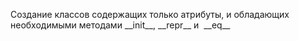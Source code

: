 Создание классов содержащих только атрибуты, и обладающих необходимыми методами \_\_init\_\_, \_\_repr\_\_ и  \_\_eq\_\_

